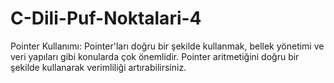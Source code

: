 # C-Dili-Puf-Noktalari-4
Pointer Kullanımı: Pointer'ları doğru bir şekilde kullanmak, bellek yönetimi ve veri yapıları gibi konularda çok önemlidir. Pointer aritmetiğini doğru bir şekilde kullanarak verimliliği artırabilirsiniz.
